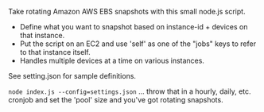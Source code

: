 Take rotating Amazon AWS EBS snapshots with this small node.js script.

* Define what you want to snapshot based on instance-id + devices on that instance.
* Put the script on an EC2 and use 'self' as one of the "jobs" keys to refer to that instance itself.
* Handles multiple devices at a time on various instances.

See setting.json for sample definitions.

`node index.js --config=settings.json` ... throw that in a hourly, daily, etc. cronjob and set the 'pool' size and you've got rotating snapshots.
